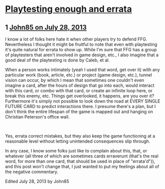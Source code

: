 # [Playtesting enough and errata](https://community.fantasyflightgames.com/topic/87283-playtesting-enough-and-errata/)

## 1 [John85 on July 28, 2013](https://community.fantasyflightgames.com/topic/87283-playtesting-enough-and-errata/?do=findComment&comment=824413)

I know a lot of folks here hate it when other players try to defend FFG. Nevertheless I thought it might be fruitful to note that even with playtesting it's quite natural for errata to show up. While I'm sure that FFG has a group of playtesters that aren't involved in game design, etc., I also imagine that a good deal of the playtesting is done by Caleb, et al.

When a person works intimately (yeah I used that word, get over it) with any particular work (book, article, etc.) or project (game design, etc.), tunnel vision can occur, by which I mean that sometimes one couldn't even imagine a card, after the hours of design that go into each, would interact with this card, or combo with that card, or create an infinite loop here, or break this enemy, etc. Things get overlooked, it happens, are you over it? Furthermore it's simply not possible to look down the road at EVERY SINGLE FUTURE CARD to predict interactions there. I presume there's a plan, but I don't think the entire lifespan of the game is mapped out and hanging on Christian Peterson's office wall.

 

Yes, errata correct mistakes, but they also keep the game functioning at a reasonable level without letting unintended consequences slip through.

In any case, I know some folks just like to complain about this, that, or whatever (all three of which are sometimes cards erraverunt (that's the real word, for more than one card, that should be used in place of "errata'd")), and this post won't change that, I just wanted to put my feelings about all of the negative commentary.

Edited July 28, 2013 by John85


